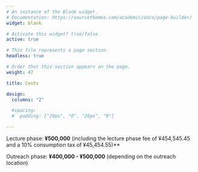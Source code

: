 ```yaml
---
# An instance of the Blank widget.
# Documentation: https://sourcethemes.com/academic/docs/page-builder/
widget: blank

# Activate this widget? true/false
active: true

# This file represents a page section.
headless: true

# Order that this section appears on the page.
weight: 47

title: Costs

design:
  columns: "2"

  #spacing:
  #  padding: ["20px", "0", "20px", "0"]

---
```


Lecture phase: **¥500,000** (including the lecture phase fee of ¥454,545.45 and a 10% consumption tax of ¥45,454.55)**

Outreach phase: **¥400,000 - ¥500,000** (depending on the outreach location)